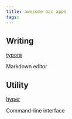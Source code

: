```yaml
---
title: awesome mac apps
tags:
---
```


## Writing

[typora](https://typora.io/)

Markdown editor

## Utility

[hyper](https://hyper.is/)

Command-line interface
